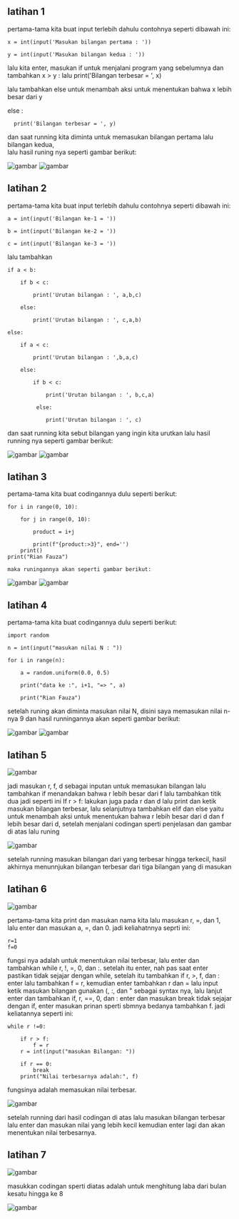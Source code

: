 ## latihan 1

pertama-tama kita buat input terlebih dahulu contohnya seperti dibawah ini:
```
x = int(input('Masukan bilangan pertama : '))

y = int(input('Masukan bilangan kedua : '))
```
lalu kita enter, masukan if untuk menjalani program yang sebelumnya dan tambahkan x > y : lalu print('Bilangan terbesar = ', x)

lalu tambahkan else untuk menambah aksi untuk menentukan bahwa x lebih besar dari y 

 else :
 
      print('Bilangan terbesar = ', y)
      
dan saat running kita diminta untuk memasukan bilangan pertama lalu bilangan kedua,      
lalu hasil runing nya seperti gambar berikut:

![gambar](gambar/pic1.png)
![gambar](gambar/pic1,1.png)

## latihan 2

pertama-tama kita buat input terlebih dahulu contohnya seperti dibawah ini:
```
a = int(input('Bilangan ke-1 = '))

b = int(input('Bilangan ke-2 = '))

c = int(input('Bilangan ke-3 = '))
```
lalu tambahkan 
```
if a < b:

    if b < c:
    
        print('Urutan bilangan : ', a,b,c)
        
    else:
    
        print('Urutan bilangan : ', c,a,b)
        
else:

    if a < c:
    
        print('Urutan bilangan : ',b,a,c)
        
    else:
    
        if b < c:
        
            print('Urutan bilangan : ', b,c,a)
            
         else:
         
            print('Urutan bilangan : ', c)
```            
dan saat running kita sebut bilangan yang ingin kita urutkan 
lalu hasil running nya seperti gambar berikut:

![gambar](gambar/pic2.png)
![gambar](gambar/pic2,2.png)

## latihan 3

pertama-tama kita buat codingannya dulu seperti berikut:
```
for i in range(0, 10):

    for j in range(0, 10):
    
        product = i+j
        
        print(f"{product:>3}", end='')
    print()
print("Rian Fauza")

maka runingannya akan seperti gambar berikut:
```

![gambar](gambar/pic3.png)
![gambar](gambar/pic3,3.png)

## latihan 4

pertama-tama kita buat codingannya dulu seperti berikut:
```
import random

n = int(input("masukan nilai N : "))

for i in range(n):

    a = random.uniform(0.0, 0.5)
    
    print("data ke :", i+1, "=> ", a)
    
    print("Rian Fauza")
```    
setelah runing akan diminta masukan nilai N, disini saya memasukan nilai n-nya 9
dan hasil runningannya akan seperti gambar berikut:

![gambar](gambar/pic4.png)
![gambar](gambar/pic4,4.png)

## latihan 5

![gambar](gambar/pic5.png)

jadi masukan r, f, d sebagai inputan untuk memasukan bilangan
lalu tambahkan if menandakan bahwa r lebih besar dari f lalu tambahkan titik dua 
jadi seperti ini
If  r > f:
lakukan juga pada r dan d lalu print dan ketik masukan bilangan terbesar,
lalu selanjutnya tambahkan elif dan else yaitu untuk menambah aksi untuk menentukan bahwa r lebih besar dari d dan f lebih besar dari d,
setelah menjalani codingan sperti penjelasan dan gambar di atas lalu runing

![gambar](gambar/pic5,5.png)

setelah running masukan bilangan dari yang terbesar hingga terkecil, hasil akhirnya menunnjukan bilangan terbesar dari tiga bilangan yang di masukan

## latihan 6

![gambar](gambar/pic6.png)

pertama-tama kita print dan masukan nama kita 
lalu masukan r, =, dan 1, lalu enter dan masukan a, =, dan 0. jadi keliahatnnya seprti ini:
```
r=1
f=0
```
fungsi nya adalah untuk menentukan nilai terbesar, lalu enter dan tambahkan while r, !, =, 0, dan :. setelah itu enter, nah pas saat enter pastikan tidak sejajar dengan while, setelah itu tambahkan if r, >, f, dan : enter lalu tambahkan f = r, kemudian enter tambahkan r dan = lalu input ketik masukan bilangan gunakan (, :, dan " sebagai syntax nya, lalu lanjut enter dan tambahkan if, r, ==, 0, dan : enter dan masukan break tidak sejajar dengan if, enter masukan prinan sperti sbmnya bedanya tambahkan f. jadi keliatannya seperti ini:
```
while r !=0:

    if r > f:
        f = r
    r = int(input("masukan Bilangan: "))
    
    if r == 0:
        break
    print("Nilai terbesarnya adalah:", f)
```
fungsinya adalah memasukan nilai terbesar.

![gambar](gambar/pic6,6.png)

setelah running dari hasil codingan di atas lalu masukan bilangan terbesar lalu enter dan masukan nilai yang lebih kecil kemudian enter lagi dan akan menentukan nilai terbesarnya.

## latihan 7

![gambar](gambar/pic7.png)

masukkan codingan sperti diatas adalah untuk menghitung laba dari bulan kesatu hingga ke 8

![gambar](gambar/pic7,7.png)


